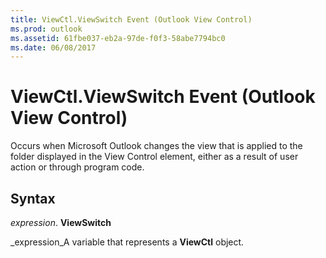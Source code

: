 ```yaml
---
title: ViewCtl.ViewSwitch Event (Outlook View Control)
ms.prod: outlook
ms.assetid: 61fbe037-eb2a-97de-f0f3-58abe7794bc0
ms.date: 06/08/2017
---
```



# ViewCtl.ViewSwitch Event (Outlook View Control)

Occurs when Microsoft Outlook changes the view that is applied to the folder displayed in the View Control element, either as a result of user action or through program code.


## Syntax

 _expression_. **ViewSwitch**

 _expression_A variable that represents a **ViewCtl** object.


